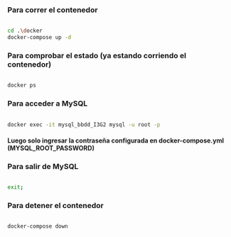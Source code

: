 ### Para correr el contenedor

```bash

cd .\docker
docker-compose up -d

```

### Para comprobar el estado (ya estando corriendo el contenedor)

```bash

docker ps

```


### Para acceder a MySQL

```bash

docker exec -it mysql_bbdd_I3G2 mysql -u root -p

```

#### Luego solo ingresar la contraseña configurada en docker-compose.yml (MYSQL_ROOT_PASSWORD)


### Para salir de MySQL

```bash

exit;

```


### Para detener el contenedor

```bash

docker-compose down

```
